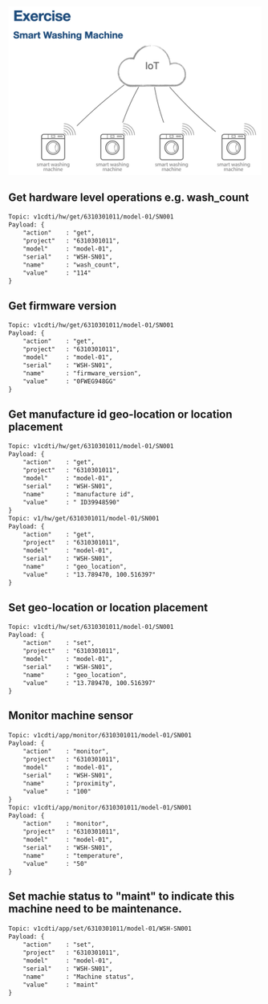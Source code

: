 ![Washing Machine](pictures/iot-machine.png)

## Get hardware level operations e.g. wash_count
```
Topic: v1cdti/hw/get/6310301011/model-01/SN001
Payload: {
    "action"    : "get",
    "project"   : "6310301011",
    "model"     : "model-01",
    "serial"    : "WSH-SN01",
    "name"      : "wash_count",
    "value"     : "114"
}
```

## Get firmware version
```
Topic: v1cdti/hw/get/6310301011/model-01/SN001
Payload: {
    "action"    : "get",
    "project"   : "6310301011",
    "model"     : "model-01",
    "serial"    : "WSH-SN01",
    "name"      : "firmware_version",
    "value"     : "0FWEG948GG"
}

```

## Get manufacture id  geo-location or location placement
```
Topic: v1cdti/hw/get/6310301011/model-01/SN001
Payload: {
    "action"    : "get",
    "project"   : "6310301011",
    "model"     : "model-01",
    "serial"    : "WSH-SN01",
    "name"      : "manufacture id",
    "value"     : " ID39948590"
}
Topic: v1/hw/get/6310301011/model-01/SN001
Payload: {
    "action"    : "get",
    "project"   : "6310301011",
    "model"     : "model-01",
    "serial"    : "WSH-SN01",
    "name"      : "geo_location",
    "value"     : "13.789470, 100.516397"
}

```

## Set geo-location or location placement
```
Topic: v1cdti/hw/set/6310301011/model-01/SN001
Payload: {
    "action"    : "set",
    "project"   : "6310301011",
    "model"     : "model-01",
    "serial"    : "WSH-SN01",
    "name"      : "geo_location",
    "value"     : "13.789470, 100.516397"
}

```

## Monitor machine sensor
```
Topic: v1cdti/app/monitor/6310301011/model-01/SN001
Payload: {
    "action"    : "monitor",
    "project"   : "6310301011",
    "model"     : "model-01",
    "serial"    : "WSH-SN01",
    "name"      : "proximity",
    "value"     : "100"
}
Topic: v1cdti/app/monitor/6310301011/model-01/SN001
Payload: {
    "action"    : "monitor",
    "project"   : "6310301011",
    "model"     : "model-01",
    "serial"    : "WSH-SN01",
    "name"      : "temperature",
    "value"     : "50"
}
```

## Set machie status to "maint" to indicate this machine need to be maintenance.
```
Topic: v1cdti/app/set/6310301011/model-01/WSH-SN001
Payload: {
    "action"    : "set",
    "project"   : "6310301011",
    "model"     : "model-01",
    "serial"    : "WSH-SN01",
    "name"      : "Machine status",
    "value"     : "maint"
}

```